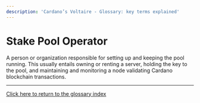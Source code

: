 ```yaml
---
description: 'Cardano’s Voltaire - Glossary: key terms explained'
---
```


# Stake Pool Operator

A person or organization responsible for setting up and keeping the pool running. This usually entails owning or renting a server, holding the key to the pool, and maintaining and monitoring a node validating Cardano blockchain transactions.

***

[Click here to return to the glossary index](../../../cardano/cardano-governance/key-terms/general-glossary/)
